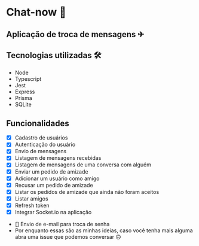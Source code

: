 # Chat-now 🚀

## Aplicação de troca de mensagens ✈

## Tecnologias utilizadas 🛠
- Node
- Typescript
- Jest
- Express
- Prisma
- SQLite

## Funcionalidades
- [x] Cadastro de usuários
- [x] Autenticação do usuário
- [x] Envio de mensagens
- [x] Listagem de mensagens recebidas
- [x] Listagem de mensagens de uma conversa com alguém
- [x] Enviar um pedido de amizade
- [x] Adicionar um usuário como amigo
- [x] Recusar um pedido de amizade
- [x] Listar os pedidos de amizade que ainda não foram aceitos
- [x] Listar amigos
- [x] Refresh token
- [x] Integrar Socket.io na aplicação
- [] Envio de e-mail para troca de senha
- Por enquanto essas são as minhas ideias, caso você tenha mais alguma abra uma issue que podemos conversar 🙃 
